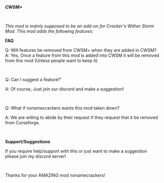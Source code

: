 **CWSM+**

 

_This mod is mainly supposed to be an add-on for Cracker's Wither Storm Mod. This mod adds the following features:_




**FAQ**

Q: Will features be removed from CWSM+ when they are added in CWSM?
A: Yes, Once a feature from this mod is added into CWSM it will be removed from this mod (Unless people want to keep it)

 

Q: Can I suggest a feature?'

A: Of course, Just join our discord and make a suggestion!

 

Q: What if nonamecrackers wants this mod taken down?

A: We are willing to abide by their request if they request that it be removed from Curseforge.

 


**Support/Suggestions**

If you require help/support with this or just want to make a suggestion please join my discord server!

 

Thanks for your AMAZING mod nonamecrackers!
